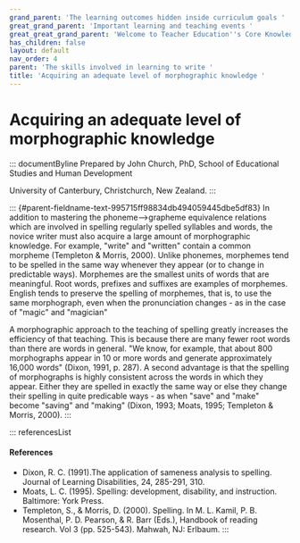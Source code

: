 ```yaml
---
grand_parent: 'The learning outcomes hidden inside curriculum goals '
great_grand_parent: 'Important learning and teaching events '
great_great_grand_parent: 'Welcome to Teacher Education''s Core Knowledge and Skills.'
has_children: false
layout: default
nav_order: 4
parent: 'The skills involved in learning to write '
title: 'Acquiring an adequate level of morphographic knowledge '
---
```

# Acquiring an adequate level of morphographic knowledge 


::: documentByline
Prepared by John Church, PhD, School of Educational Studies and Human
Development

University of Canterbury, Christchurch, New Zealand.
:::

::: {#parent-fieldname-text-995715ff98834db494059445dbe5df83}
In addition to mastering the phoneme--\>grapheme equivalence relations
which are involved in spelling regularly spelled syllables and words,
the novice writer must also acquire a large amount of morphographic
knowledge. For example, "write" and "written" contain a common morpheme
(Templeton & Morris, 2000). Unlike phonemes, morphemes tend to be
spelled in the same way whenever they appear (or to change in
predictable ways). Morphemes are the smallest units of words that are
meaningful. Root words, prefixes and suffixes are examples of morphemes.
English tends to preserve the spelling of morphemes, that is, to use the
same morphograph, even when the pronunciation changes - as in the case
of "magic" and "magician"

A morphographic approach to the teaching of spelling greatly increases
the efficiency of that teaching. This is because there are many fewer
root words than there are words in general. "We know, for example, that
about 800 morphographs appear in 10 or more words and generate
approximately 16,000 words" (Dixon, 1991, p. 287). A second advantage is
that the spelling of morphographs is highly consistent across the words
in which they appear. Either they are spelled in exactly the same way or
else they change their spelling in quite predicable ways - as when
"save" and "make" become "saving" and "making" (Dixon, 1993; Moats,
1995; Templeton & Morris, 2000).
:::

::: referencesList
#### References

-   Dixon, R. C. (1991).The application of sameness analysis to
    spelling. Journal of Learning Disabilities, 24, 285-291, 310.
-   Moats, L. C. (1995). Spelling: development, disability, and
    instruction. Baltimore: York Press.
-   Templeton, S., & Morris, D. (2000). Spelling. In M. L. Kamil, P. B.
    Mosenthal, P. D. Pearson, & R. Barr (Eds.), Handbook of reading
    research. Vol 3 (pp. 525-543). Mahwah, NJ: Erlbaum.
:::
